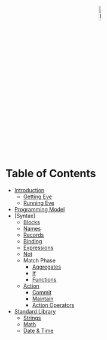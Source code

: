 <p align="center">
  <img src="http://www.witheve.com/logo.png" alt="Eve logo" width="10%" />
</p>

# Table of Contents

- [Introduction](https://github.com/witheve/docs/blob/master/drafts/handbook/intro.md)
  - [Getting Eve](https://github.com/witheve/docs/blob/master/drafts/handbook/installation.md)
  - [Running Eve](https://github.com/witheve/docs/blob/master/drafts/handbook/running.md)
- [Programming Model](https://github.com/witheve/docs/blob/master/drafts/handbook/model.md)
- [Syntax]
  - [Blocks](https://github.com/witheve/docs/blob/master/drafts/handbook/blocks.md)
  - [Names](https://github.com/witheve/docs/blob/master/drafts/handbook/names.md)
  - [Records](https://github.com/witheve/docs/blob/master/drafts/handbook/records.md)
  - [Binding](https://github.com/witheve/docs/blob/master/drafts/handbook/binding.md)
  - [Expressions](https://github.com/witheve/docs/blob/master/drafts/handbook/expressions.md)
  - [Not](https://github.com/witheve/docs/blob/master/drafts/handbook/not.md)
  - Match Phase
    - [Aggregates](https://github.com/witheve/docs/blob/master/drafts/handbook/aggregates.md)
    - [If](https://github.com/witheve/docs/blob/master/drafts/handbook/if.md)
    - [Functions](https://github.com/witheve/docs/blob/master/drafts/handbook/functions.md)
  - [Action](https://github.com/witheve/docs/blob/master/drafts/handbook/action-phase.md)
    - [Commit](https://github.com/witheve/docs/blob/master/drafts/handbook/commit.md)
    - [Maintain](https://github.com/witheve/docs/blob/master/drafts/handbook/maintain.md)
    - [Action Operators](https://github.com/witheve/docs/blob/master/drafts/handbook/action-operators.md)
- [Standard Library](https://github.com/witheve/docs/blob/master/drafts/handbook/standard-library.md)
  - [Strings](https://github.com/witheve/docs/blob/master/drafts/handbook/strings/strings.md)
  - [Math](https://github.com/witheve/docs/blob/master/drafts/handbook/math/math.md)
  - [Date & Time](https://github.com/witheve/docs/blob/master/drafts/handbook/datetime/datetime.md)